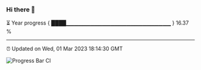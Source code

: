 ### Hi there 👋

⏳ Year progress { ████▁▁▁▁▁▁▁▁▁▁▁▁▁▁▁▁▁▁▁▁▁▁▁▁▁▁ } 16.37 %

---

⏰ Updated on Wed, 01 Mar 2023 18:14:30 GMT

![Progress Bar CI](https://github.com/liununu/liununu/workflows/Progress%20Bar%20CI/badge.svg)
